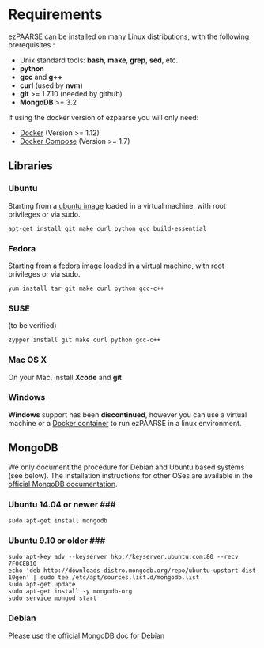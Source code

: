 # Requirements #

ezPAARSE can be installed on many Linux distributions, with the following prerequisites :

* Unix standard tools: **bash**, **make**, **grep**, **sed**, etc.
* **python**
* **gcc** and **g++**
* **curl** (used by **nvm**)
* **git** >= 1.7.10 (needed by github)
* **MongoDB** >= 3.2

If using the docker version of ezpaarse you will only need:
- [Docker](https://docs.docker.com/engine/installation/) (Version >= 1.12)
- [Docker Compose](https://docs.docker.com/compose/install/) (Version >= 1.7)


## Libraries ##

### Ubuntu ###

Starting from a [ubuntu image](http://www.ubuntu.com/download) loaded in a virtual machine, with root privileges or via sudo.

```
apt-get install git make curl python gcc build-essential
```

### Fedora ###

Starting from a [fedora image](http://fedoraproject.org/get-fedora) loaded in a virtual machine, with root privileges or via sudo.

```
yum install tar git make curl python gcc-c++
```

### SUSE ###

(to be verified)
```
zypper install git make curl python gcc-c++
```

### Mac OS X ###

On your Mac, install **Xcode** and **git**

### Windows ###

**Windows** support has been **discontinued**, however you can use a virtual machine or a [Docker container](install.html#docker-and-compose) to run ezPAARSE in a linux environment.

## MongoDB ##

We only document the procedure for Debian and Ubuntu based systems (see below).
The installation instructions for other OSes are available in the [official MongoDB documentation](http://docs.mongodb.org/manual/installation/#tutorial-installation).

### Ubuntu 14.04 or newer ###
```
sudo apt-get install mongodb
```

### Ubuntu 9.10 or older ###
```
sudo apt-key adv --keyserver hkp://keyserver.ubuntu.com:80 --recv 7F0CEB10
echo 'deb http://downloads-distro.mongodb.org/repo/ubuntu-upstart dist 10gen' | sudo tee /etc/apt/sources.list.d/mongodb.list
sudo apt-get update
sudo apt-get install -y mongodb-org
sudo service mongod start
```

### Debian ###

Please use the [official MongoDB doc for Debian](https://docs.mongodb.org/master/tutorial/install-mongodb-on-debian/)
